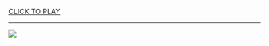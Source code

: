 
<a href="https://premium76.site?title=giants_games&ref=13M">CLICK TO PLAY</a></h3>
<hr>

<a href="https://premium76.site?title=giants_games&ref=13M"><img src="https://clearcache.store/games.png"></a>


